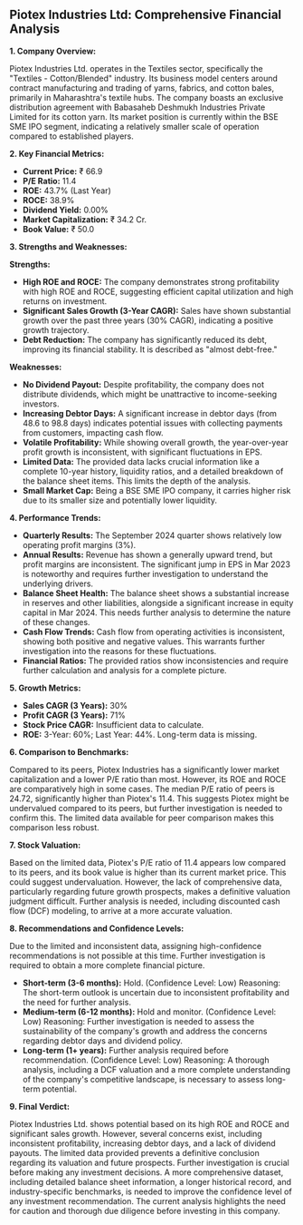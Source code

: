## Piotex Industries Ltd: Comprehensive Financial Analysis

**1. Company Overview:**

Piotex Industries Ltd. operates in the Textiles sector, specifically the "Textiles - Cotton/Blended" industry.  Its business model centers around contract manufacturing and trading of yarns, fabrics, and cotton bales, primarily in Maharashtra's textile hubs.  The company boasts an exclusive distribution agreement with Babasaheb Deshmukh Industries Private Limited for its cotton yarn.  Its market position is currently within the BSE SME IPO segment, indicating a relatively smaller scale of operation compared to established players.


**2. Key Financial Metrics:**

* **Current Price:** ₹ 66.9
* **P/E Ratio:** 11.4
* **ROE:** 43.7% (Last Year)
* **ROCE:** 38.9%
* **Dividend Yield:** 0.00%
* **Market Capitalization:** ₹ 34.2 Cr.
* **Book Value:** ₹ 50.0


**3. Strengths and Weaknesses:**

**Strengths:**

* **High ROE and ROCE:**  The company demonstrates strong profitability with high ROE and ROCE, suggesting efficient capital utilization and high returns on investment.
* **Significant Sales Growth (3-Year CAGR):**  Sales have shown substantial growth over the past three years (30% CAGR), indicating a positive growth trajectory.
* **Debt Reduction:** The company has significantly reduced its debt, improving its financial stability.  It is described as "almost debt-free."

**Weaknesses:**

* **No Dividend Payout:** Despite profitability, the company does not distribute dividends, which might be unattractive to income-seeking investors.
* **Increasing Debtor Days:**  A significant increase in debtor days (from 48.6 to 98.8 days) indicates potential issues with collecting payments from customers, impacting cash flow.
* **Volatile Profitability:** While showing overall growth, the year-over-year profit growth is inconsistent, with significant fluctuations in EPS.
* **Limited Data:** The provided data lacks crucial information like a complete 10-year history, liquidity ratios, and a detailed breakdown of the balance sheet items. This limits the depth of the analysis.
* **Small Market Cap:** Being a BSE SME IPO company, it carries higher risk due to its smaller size and potentially lower liquidity.


**4. Performance Trends:**

* **Quarterly Results:** The September 2024 quarter shows relatively low operating profit margins (3%).
* **Annual Results:**  Revenue has shown a generally upward trend, but profit margins are inconsistent.  The significant jump in EPS in Mar 2023 is noteworthy and requires further investigation to understand the underlying drivers.
* **Balance Sheet Health:** The balance sheet shows a substantial increase in reserves and other liabilities, alongside a significant increase in equity capital in Mar 2024.  This needs further analysis to determine the nature of these changes.
* **Cash Flow Trends:** Cash flow from operating activities is inconsistent, showing both positive and negative values.  This warrants further investigation into the reasons for these fluctuations.
* **Financial Ratios:**  The provided ratios show inconsistencies and require further calculation and analysis for a complete picture.


**5. Growth Metrics:**

* **Sales CAGR (3 Years):** 30%
* **Profit CAGR (3 Years):** 71%
* **Stock Price CAGR:** Insufficient data to calculate.
* **ROE:**  3-Year: 60%; Last Year: 44%.  Long-term data is missing.


**6. Comparison to Benchmarks:**

Compared to its peers, Piotex Industries has a significantly lower market capitalization and a lower P/E ratio than most.  However, its ROE and ROCE are comparatively high in some cases.  The median P/E ratio of peers is 24.72, significantly higher than Piotex's 11.4.  This suggests Piotex might be undervalued compared to its peers, but further investigation is needed to confirm this.  The limited data available for peer comparison makes this comparison less robust.


**7. Stock Valuation:**

Based on the limited data, Piotex's P/E ratio of 11.4 appears low compared to its peers, and its book value is higher than its current market price. This could suggest undervaluation. However, the lack of comprehensive data, particularly regarding future growth prospects, makes a definitive valuation judgment difficult.  Further analysis is needed, including discounted cash flow (DCF) modeling, to arrive at a more accurate valuation.


**8. Recommendations and Confidence Levels:**

Due to the limited and inconsistent data, assigning high-confidence recommendations is not possible at this time.  Further investigation is required to obtain a more complete financial picture.

* **Short-term (3-6 months):**  Hold.  (Confidence Level: Low)  Reasoning:  The short-term outlook is uncertain due to inconsistent profitability and the need for further analysis.
* **Medium-term (6-12 months):**  Hold and monitor. (Confidence Level: Low) Reasoning:  Further investigation is needed to assess the sustainability of the company's growth and address the concerns regarding debtor days and dividend policy.
* **Long-term (1+ years):**  Further analysis required before recommendation. (Confidence Level: Low) Reasoning:  A thorough analysis, including a DCF valuation and a more complete understanding of the company's competitive landscape, is necessary to assess long-term potential.


**9. Final Verdict:**

Piotex Industries Ltd. shows potential based on its high ROE and ROCE and significant sales growth. However, several concerns exist, including inconsistent profitability, increasing debtor days, and a lack of dividend payouts.  The limited data provided prevents a definitive conclusion regarding its valuation and future prospects.  Further investigation is crucial before making any investment decisions.  A more comprehensive dataset, including detailed balance sheet information, a longer historical record, and industry-specific benchmarks, is needed to improve the confidence level of any investment recommendation.  The current analysis highlights the need for caution and thorough due diligence before investing in this company.

